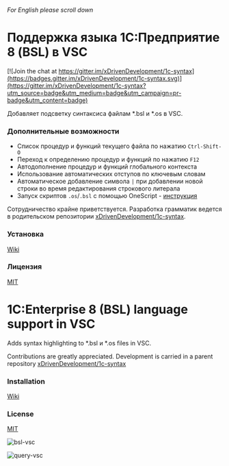 *For English please scroll down*

# Поддержка языка 1С:Предприятие 8 (BSL) в VSC

[![Join the chat at https://gitter.im/xDrivenDevelopment/1c-syntax](https://badges.gitter.im/xDrivenDevelopment/1c-syntax.svg)](https://gitter.im/xDrivenDevelopment/1c-syntax?utm_source=badge&utm_medium=badge&utm_campaign=pr-badge&utm_content=badge)

Добавляет подсветку синтаксиса файлам \*.bsl и \*.os в VSC.

### Дополнительные возможности

* Список процедур и функций текущего файла по нажатию `Ctrl-Shift-O`
* Переход к определению процедур и функций по нажатию `F12`
* Автодополнение процедур и функций глобального контекста
* Использование автоматических отступов по ключевым словам
* Автоматическое добавление символа `|` при добавлении новой строки во время редактирования строкового литерала
* Запуск скриптов `.os`/`.bsl` с помощью OneScript - [инструкция](https://github.com/xDrivenDevelopment/vsc-language-1c-bsl/wiki/%D0%97%D0%B0%D0%BF%D1%83%D1%81%D0%BA-%D1%81%D0%BA%D1%80%D0%B8%D0%BF%D1%82%D0%BE%D0%B2-.os-.bsl-%D1%81-%D0%BF%D0%BE%D0%BC%D0%BE%D1%89%D1%8C%D1%8E-OneScript)

Сотрудничество крайне приветствуется. Разработка грамматик ведется в родительском репозитории [xDrivenDevelopment/1c-syntax](https://github.com/xDrivenDevelopment/1c-syntax).

### Установка

[Wiki](https://github.com/xDrivenDevelopment/vsc-language-1c-bsl/wiki/%D0%A3%D1%81%D1%82%D0%B0%D0%BD%D0%BE%D0%B2%D0%BA%D0%B0-%D0%BF%D0%B0%D0%BA%D0%B5%D1%82%D0%B0)

### Лицензия

[MIT](https://github.com/xDrivenDevelopment/vsc-language-1c-bsl/blob/master/LICENSE.md)

# 1С:Enterprise 8 (BSL) language support in VSC

Adds syntax highlighting to \*.bsl и \*.os files in VSC.

Contributions are greatly appreciated. Development is carried in a parent repository [xDrivenDevelopment/1c-syntax](https://github.com/xDrivenDevelopment/1c-syntax)

### Installation

[Wiki](https://github.com/xDrivenDevelopment/vsc-language-1c-bsl/wiki/Installation)

### License

[MIT](https://github.com/xDrivenDevelopment/vsc-language-1c-bsl/blob/master/LICENSE.md)

![bsl-vsc](https://cloud.githubusercontent.com/assets/1132840/13007621/9e730984-d1a2-11e5-8ff5-8f7945421184.PNG)

![query-vsc](https://cloud.githubusercontent.com/assets/1132840/13007618/9e6f578a-d1a2-11e5-9e30-7d48a269450d.PNG)
